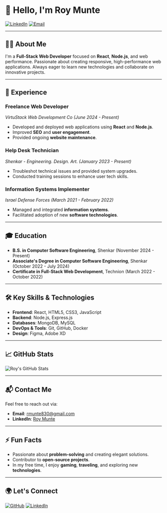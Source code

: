 # 👋 Hello, I'm **Roy Munte**

[![LinkedIn](https://img.shields.io/badge/LinkedIn-roy--munte-blue?style=flat&logo=linkedin&logoColor=white)](https://www.linkedin.com/in/roy-munte)
[![Email](https://img.shields.io/badge/Email-rmunte830@gmail.com-orange?style=flat&logo=gmail&logoColor=white)](mailto:rmunte830@gmail.com)

---

## 👨‍💻 About Me

I'm a **Full-Stack Web Developer** focused on **React**, **Node.js**, and web performance. Passionate about creating responsive, high-performance web applications. Always eager to learn new technologies and collaborate on innovative projects.

---

## 💼 Experience

### **Freelance Web Developer**
_VirtuStack Web Development Co (June 2024 - Present)_
- Developed and deployed web applications using **React** and **Node.js**.
- Improved **SEO** and **user engagement**.
- Provided ongoing **website maintenance**.

### **Help Desk Technician**
_Shenkar - Engineering. Design. Art. (January 2023 - Present)_
- Troubleshot technical issues and provided system upgrades.
- Conducted training sessions to enhance user tech skills.

### **Information Systems Implementer**
_Israel Defense Forces (March 2021 - February 2022)_
- Managed and integrated **information systems**.
- Facilitated adoption of new **software technologies**.

---

## 🎓 Education

- **B.S. in Computer Software Engineering**, Shenkar (November 2024 - Present)
- **Associate's Degree in Computer Software Engineering**, Shenkar (October 2022 - July 2024)
- **Certificate in Full-Stack Web Development**, Technion (March 2022 - October 2022)

---

## 🛠️ Key Skills & Technologies

- **Frontend**: React, HTML5, CSS3, JavaScript
- **Backend**: Node.js, Express.js
- **Databases**: MongoDB, MySQL
- **DevOps & Tools**: Git, GitHub, Docker
- **Design**: Figma, Adobe XD

---

## 📈 GitHub Stats

![Roy's GitHub Stats](https://github-readme-stats.vercel.app/api?username=roy-munte&show_icons=true&hide_title=true&hide_border=true&count_private=true&hide=prs&theme=tokyonight)

---

## 📬 Contact Me

Feel free to reach out via:
- **Email**: [rmunte830@gmail.com](mailto:rmunte830@gmail.com)
- **LinkedIn**: [Roy Munte](https://www.linkedin.com/in/roy-munte)

---

## ⚡ Fun Facts

- Passionate about **problem-solving** and creating elegant solutions.
- Contributor to **open-source projects**.
- In my free time, I enjoy **gaming**, **traveling**, and exploring new **technologies**.

---

## 🌍 Let's Connect

[![GitHub](https://img.shields.io/badge/GitHub-roymunte-black?style=flat&logo=github&logoColor=white)](https://github.com/roy-munte)
[![LinkedIn](https://img.shields.io/badge/LinkedIn-roymunte-blue?style=flat&logo=linkedin&logoColor=white)](https://www.linkedin.com/in/roy-munte)
